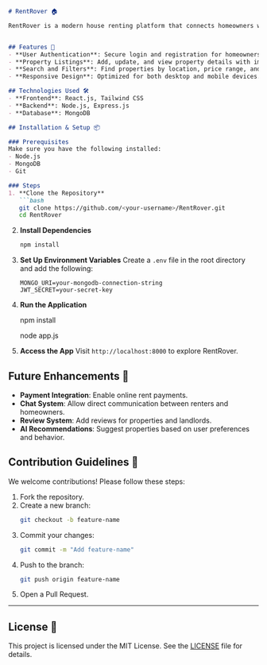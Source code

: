 ```markdown
# RentRover 🏠

RentRover is a modern house renting platform that connects homeowners with potential renters. The platform includes advanced features such as map integration, allowing users to browse rental properties based on location. Designed to simplify the renting process, RentRover is a user-friendly solution for managing house rentals.


## Features 🚀
- **User Authentication**: Secure login and registration for homeowners and renters.
- **Property Listings**: Add, update, and view property details with images.
- **Search and Filters**: Find properties by location, price range, and other preferences.
- **Responsive Design**: Optimized for both desktop and mobile devices.

## Technologies Used 🛠️
- **Frontend**: React.js, Tailwind CSS
- **Backend**: Node.js, Express.js
- **Database**: MongoDB

## Installation & Setup 📦

### Prerequisites
Make sure you have the following installed:
- Node.js
- MongoDB
- Git

### Steps
1. **Clone the Repository**
   ```bash
   git clone https://github.com/<your-username>/RentRover.git
   cd RentRover
   ```

2. **Install Dependencies**
   ```bash
   npm install
   ```

3. **Set Up Environment Variables**
   Create a `.env` file in the root directory and add the following:
   ```env
   MONGO_URI=your-mongodb-connection-string
   JWT_SECRET=your-secret-key

   ```

4. **Run the Application**

   npm install

   node app.js
  

5. **Access the App**
   Visit `http://localhost:8000` to explore RentRover.


## Future Enhancements 🌟
- **Payment Integration**: Enable online rent payments.
- **Chat System**: Allow direct communication between renters and homeowners.
- **Review System**: Add reviews for properties and landlords.
- **AI Recommendations**: Suggest properties based on user preferences and behavior.



## Contribution Guidelines 🤝
We welcome contributions! Please follow these steps:
1. Fork the repository.
2. Create a new branch:
   ```bash
   git checkout -b feature-name
   ```
3. Commit your changes:
   ```bash
   git commit -m "Add feature-name"
   ```
4. Push to the branch:
   ```bash
   git push origin feature-name
   ```
5. Open a Pull Request.

---

## License 📜
This project is licensed under the MIT License. See the [LICENSE](LICENSE) file for details.

